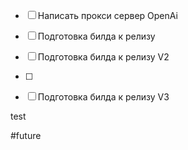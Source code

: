 - [ ] Написать прокси сервер  OpenAi
- [ ] Подготовка билда к релизу 
- [ ] Подготовка билда к релизу V2
- [ ] 
- [ ] Подготовка билда к релизу V3


test





#future 
